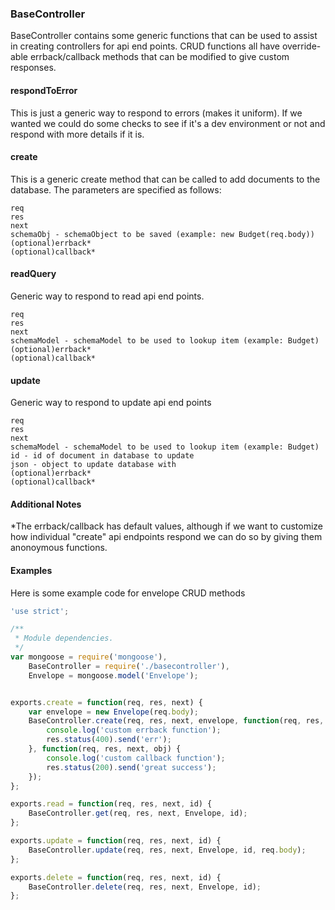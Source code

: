 ### BaseController

BaseController contains some generic functions that can be used to assist in creating controllers for api end points.  CRUD functions all have override-able errback/callback methods that can be modified to give custom responses.

#### respondToError

This is just a generic way to respond to errors (makes it uniform).  If we wanted we could do some checks to see if it's a dev environment or not and respond with more details if it is.

#### create

This is a generic create method that can be called to add documents to the database.  The parameters are specified as follows:


```
req
res
next
schemaObj - schemaObject to be saved (example: new Budget(req.body))
(optional)errback*
(optional)callback*
```

#### readQuery

Generic way to respond to read api end points.

```
req
res
next
schemaModel - schemaModel to be used to lookup item (example: Budget)
(optional)errback*
(optional)callback*
```

#### update

Generic way to respond to update api end points

```
req
res
next
schemaModel - schemaModel to be used to lookup item (example: Budget)
id - id of document in database to update
json - object to update database with
(optional)errback*
(optional)callback*
```

#### Additional Notes

*The errback/callback has default values, although if we want to customize how individual "create" api endpoints respond we can do so by giving them anonoymous functions.

#### Examples

Here is some example code for envelope CRUD methods

```javascript
'use strict';

/**
 * Module dependencies.
 */
var mongoose = require('mongoose'),
	BaseController = require('./basecontroller'),
    Envelope = mongoose.model('Envelope');


exports.create = function(req, res, next) {
	var envelope = new Envelope(req.body);
	BaseController.create(req, res, next, envelope, function(req, res, next, err) {
		console.log('custom errback function');
		res.status(400).send('err');
	}, function(req, res, next, obj) {
		console.log('custom callback function');
		res.status(200).send('great success');
	});
};

exports.read = function(req, res, next, id) {
	BaseController.get(req, res, next, Envelope, id);
};

exports.update = function(req, res, next, id) {
	BaseController.update(req, res, next, Envelope, id, req.body);
};

exports.delete = function(req, res, next, id) {
	BaseController.delete(req, res, next, Envelope, id);
};

```